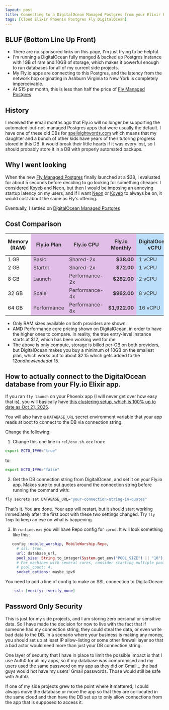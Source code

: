 ```yaml
---
layout: post
title: Connecting to a DigitalOcean Managed Postgres from your Elixir Phoenix app on Fly.io
tags: [Cloud Elixir Phoenix Postgres Fly DigitalOcean]
---
```


## BLUF (Bottom Line Up Front)

- There are no sponsored links on this page, I'm just trying to be helpful.
- I'm running a DigitalOcean fully manged & backed up Postgres instance with 1GB of ram and 10GB of storage, which makes it powerful enough to run databases for all of my current side projects.
- My Fly.io apps are connecting to this Postgres, and the latency from the network hop originating in Ashburn Virginia to New York is completely imperceivable.
- At $15 per month, this is less than half the price of [Fly Managed Postgres](https://fly.io/docs/mpg/)

## History

I received the email months ago that Fly.io will no longer be supporting the automated-but-not-managed Postgres apps that were usually the default. I have one of these old DBs for [spellsightwords.com](https://spellsightwords.com/) which means that my daughter and a bunch of other kids have years of their tutoring progress stored in this DB. It would break their little hearts if it was every lost, so I should probably store it in a DB with properly automated backups.

## Why I went looking

When the new [Fly Managed Postgres](https://fly.io/docs/mpg/) finally launched at a $38, I evaluated for about 5 seconds before deciding to go looking for something cheaper. I considered [Koyeb](https://koyeb.com/) and [Neon](http://neon.com/), but then I would be imposing an annoying startup latency on my users, and if I want [Neon](http://neon.com/) or [Koyeb](https://koyeb.com/) to always be on, it would cost about the same as Fly's offering.

Eventually, I settled on [DigitalOcean Managed Postgres](https://www.digitalocean.com/products/managed-databases-postgresql)

## Cost Comparison

<table>
  <thead>
    <tr>
      <th>Memory (RAM)</th>
      <th style="background-color: #e1bee7; color: #333;">Fly.io Plan</th>
      <th style="background-color: #e1bee7; color: #333;">Fly.io CPU</th>
      <th style="background-color: #e1bee7; color: #333;">Fly.io Monthly</th>
      <th style="background-color: #bbdefb; color: #333;">DigitalOcean vCPU</th>
      <th style="background-color: #bbdefb; color: #333;">DO Storage Min</th>
      <th style="background-color: #bbdefb; color: #333;">DO Conn Limit</th>
      <th style="background-color: #bbdefb; color: #333;">DO Monthly</th>
    </tr>
  </thead>
  <tbody>
    <tr>
      <td>1 GB</td>
      <td style="background-color: #e1bee7; color: #333;">Basic</td>
      <td style="background-color: #e1bee7; color: #333;">Shared-2x</td>
      <td style="background-color: #e1bee7; color: #333; text-align: right;"><strong>$38.00</strong></td>
      <td style="background-color: #bbdefb; color: #333;">1 vCPU</td>
      <td style="background-color: #bbdefb; color: #333;">15 GiB</td>
      <td style="background-color: #bbdefb; color: #333;">22</td>
      <td style="background-color: #bbdefb; color: #333; text-align: right;"><strong>$15.00</strong></td>
    </tr>
    <tr>
      <td>2 GB</td>
      <td style="background-color: #e1bee7; color: #333;">Starter</td>
      <td style="background-color: #e1bee7; color: #333;">Shared-2x</td>
      <td style="background-color: #e1bee7; color: #333; text-align: right;"><strong>$72.00</strong></td>
      <td style="background-color: #bbdefb; color: #333;">1 vCPU</td>
      <td style="background-color: #bbdefb; color: #333;">40 GiB</td>
      <td style="background-color: #bbdefb; color: #333;">47</td>
      <td style="background-color: #bbdefb; color: #333; text-align: right;"><strong>$28.00</strong></td>
    </tr>
    <tr>
      <td>8 GB</td>
      <td style="background-color: #e1bee7; color: #333;">Launch</td>
      <td style="background-color: #e1bee7; color: #333;">Performance-2x</td>
      <td style="background-color: #e1bee7; color: #333; text-align: right;"><strong>$282.00</strong></td>
      <td style="background-color: #bbdefb; color: #333;">2 vCPU</td>
      <td style="background-color: #bbdefb; color: #333;">80 GiB</td>
      <td style="background-color: #bbdefb; color: #333;">197</td>
      <td style="background-color: #bbdefb; color: #333; text-align: right;"><strong>$82.00</strong></td>
    </tr>
    <tr>
      <td>32 GB</td>
      <td style="background-color: #e1bee7; color: #333;">Scale</td>
      <td style="background-color: #e1bee7; color: #333;">Performance-4x</td>
      <td style="background-color: #e1bee7; color: #333; text-align: right;"><strong>$962.00</strong></td>
      <td style="background-color: #bbdefb; color: #333;">8 vCPU</td>
      <td style="background-color: #bbdefb; color: #333;">340 GiB</td>
      <td style="background-color: #bbdefb; color: #333;">797</td>
      <td style="background-color: #bbdefb; color: #333; text-align: right;"><strong>$324.00</strong></td>
    </tr>
    <tr>
      <td>64 GB</td>
      <td style="background-color: #e1bee7; color: #333;">Performance</td>
      <td style="background-color: #e1bee7; color: #333;">Performance-8x</td>
      <td style="background-color: #e1bee7; color: #333; text-align: right;"><strong>$1,922.00</strong></td>
      <td style="background-color: #bbdefb; color: #333;">16 vCPU</td>
      <td style="background-color: #bbdefb; color: #333;">680 GiB</td>
      <td style="background-color: #bbdefb; color: #333;">997</td>
      <td style="background-color: #bbdefb; color: #333; text-align: right;"><strong>$636.00</strong></td>
    </tr>
  </tbody>
</table>

- Only RAM sizes available on both providers are shown.
- AMD Performance core pricing shown on DigitalOcean, in order to have the higher ones to compare. In reality, the true entry-level instance starts at $12, which has been working well for me.
- The above is only compute, storage is billed per-GB on both providers, but DigitalOcean makes you buy a minimum of 10GB on the smallest plan, which works out to about $2.15 which gets added to the $12 and how I ended at ~$15.

## How to actually connect to the DigitalOcean database from your Fly.io Elixir app.

If you ran `fly launch` on your Phoenix app (I will never get over how easy that is), you will basically have [this clustering setup, which is 100% up to date as Oct 21, 2025](https://fly.io/docs/elixir/the-basics/clustering/).

You will also have a `DATABASE_URL` secret environment variable that your app reads at boot to connect to the DB via connection string.

Change the following:

1. Change this one line in `rel/env.sh.eex` from:

```bash
export ECTO_IPV6="true"
```

to:

```bash
export ECTO_IPV6="false"
```

2. Get the DB connection string from DigitalOcean, and set it on your Fly.io app. Makes sure to put quotes around the connection string before running the command with:

```bash
fly secrets set DATABASE_URL="your-connection-string-in-quotes"
```

That's it. You are done. Your app will restart, but it should start working immediately after the first boot with these two settings changed. Try `fly logs` to keep an eye on what is happening.

3. In `runtime.exs` you will have Repo config for `:prod`. It will look something like this:

```elixir
   config :mobile_worship, MobileWorship.Repo,
     # ssl: true,
     url: database_url,
     pool_size: String.to_integer(System.get_env("POOL_SIZE") || "10"),
     # For machines with several cores, consider starting multiple pools of `pool_size`
     # pool_count: 4,
     socket_options: maybe_ipv6
```

You need to add a line of config to make an SSL connection to DigitalOcean:

```elixir
    ssl: [verify: :verify_none]
```

## Password Only Security

This is just for my side projects, and I am storing zero personal or sensitive data. So I have made the decision for now to live with the fact that if someone had my connection string, they could steal the data, or even write bad data to the DB. In a scenario where your business is making any money, you should set up at least IP allow-listing or some other firewall layer so that a bad actor would need more than just your DB connection string.

One layer of security that I have in place to limit the possible impact is that I use Auth0 for all my apps, so if my database was compromised and my users used the same password on my app as they did on Gmail... the bad guys would not have my users' Gmail passwords. Those would still be safe with Auth0.

If one of my side projects grew to the point where it mattered, I could always move the database or move the app so that they are co-located in the same cloud and then have the DB set up to only allow connections from the app that is supposed to access it.
